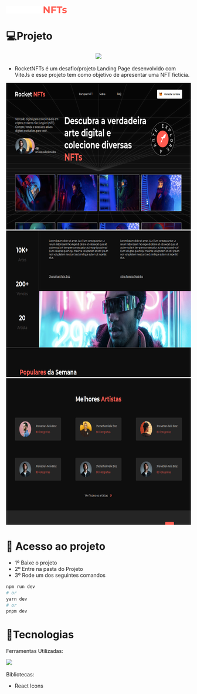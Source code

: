 <img src='./src/assets/RocketNFTs.svg' height='20'/>

# 💻Projeto

<p align="center">
<img src="https://img.shields.io/badge/Status-Em%20Desenvolvimento-brightgreen"/>
</p>

- RocketNFTs é um desafio/projeto Landing Page desenvolvido com ViteJs e esse projeto tem como objetivo de apresentar uma NFT fictícia.

<img src='./assets/1.png' height='400'/>
<img src='./assets/2.png' height='400'/>
<img src='./assets/3.png' height='400'/>

# 📁 Acesso ao projeto

- 1º Baixe o projeto
- 2º Entre na pasta do Projeto
- 3º Rode um dos seguintes comandos

```bash
npm run dev
# or
yarn dev
# or
pnpm dev
```

# 🚀Tecnologias

Ferramentas Utilizadas:

<p>
    <img src="https://skillicons.dev/icons?i=vite,ts,styledcomponents" />
</p>

Bibliotecas:

- React Icons
